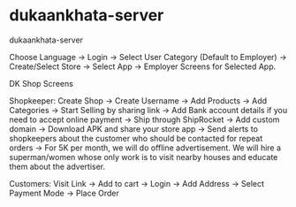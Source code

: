 # dukaankhata-server
dukaankhata-server

Choose Language -> Login -> Select User Category (Default to Employer) -> Create/Select Store -> Select App -> Employer Screens for Selected App.

DK Shop Screens

Shopkeeper:
Create Shop -> Create Username -> Add Products -> Add Categories
    -> Start Selling by sharing link
    -> Add Bank account details if you need to accept online payment
    -> Ship through ShipRocket
    -> Add custom domain
    -> Download APK and share your store app
    -> Send alerts to shopkeepers about the customer who should be contacted for repeat orders
    -> For 5K per month, we will do offline advertisement. We will hire a superman/women whose only work is to visit nearby houses and educate them about the advertiser.

Customers:
Visit Link -> Add to cart -> Login -> Add Address -> Select Payment Mode -> Place Order
